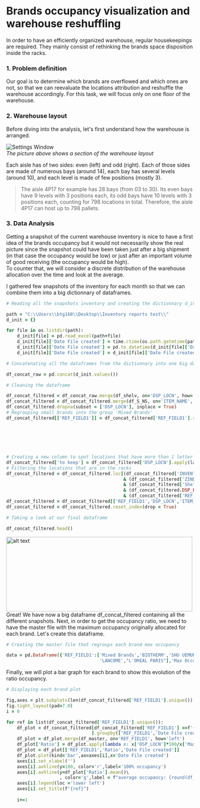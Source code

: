 # Brands occupancy visualization and warehouse reshuffling 

In order to have an efficiently organized warehouse, regular housekeepings are required. They mainly consist of rethinking the brands space disposition inside the racks.

### 1. Problem definition
Our goal is to determine which brands are overflowed and which ones are not, so that we can reevaluate the locations attribution and reshuffle the warehouse accordingly. For this task, we will focus only on one floor of the warehouse. 

### 2. Warehouse layout 
Before diving into the analysis, let's first understand how the warehouse is arranged.

![Settings Window](https://github.com/BriceChivu/Data-Warehouse-visualization/blob/master/layout%20lvl4%20screenshot.png) <br/>
*The picture above shows a section of the warehouse layout*

Each aisle has of two sides: even (left) and odd (right). Each of those sides are made of numerous bays (around 14), each bay has several levels (around 10), and each level is made of few positions (mostly 3). <br/>
>The aisle 4P17 for example has 28 bays (from 03 to 30). Its even bays have 9 levels with 3 positions each, its odd bays have 10 levels with 3 positions each, counting for 798 locations in total. Therefore, the aisle 4P17 can host up to 798 pallets.

### 3. Data Analysis
Getting a snapshot of the current warehouse inventory is nice to have a first idea of the brands occupancy but it would not necessarily show the real picture since the snapshot could have been taken just after a big shipment (in that case the occupancy would be low) or just after an important volume of good receiving (the occupancy would be high). <br/>
To counter that, we will consider a discrete distribution of the warehouse allocation over the time and look at the average.

I gathered few snapshots of the inventory for each month so that we can combine them into a big dictionnary of dataframes.

```ruby
# Reading all the snapshots inventory and creating the dictionnary d_init to store them

path = "C:\\Users\\btg168\\Desktop\\Inventory reports test\\"
d_init = {}

for file in os.listdir(path):
    d_init[file] = pd.read_excel(path+file)
    d_init[file]['Date File created'] = time.ctime(os.path.getmtime(path + file))
    d_init[file]['Date File created'] = pd.to_datetime(d_init[file]['Date File created'])
    d_init[file]['Date File created'] = d_init[file]['Date File created'].dt.date
```
```ruby
# Concatenating all the dataframes from the dictionnary into one big dataframe called df_concat_raw

df_concat_raw = pd.concat(d_init.values())
```
```ruby
# Cleaning the dataframe

df_concat_filtered = df_concat_raw.merge(df_shelv, on='DSP_LOCN', how='left')
df_concat_filtered = df_concat_filtered.merge(df_S_NS, on='ITEM_NAME', how='left' )
df_concat_filtered.dropna(subset = ['DSP_LOCN'], inplace = True)
# Regrouping small brands into the group 'Mixed Brands'
df_concat_filtered[['REF_FIELD1']] = df_concat_filtered['REF_FIELD1'].replace(to_replace =\
                                                                          ['HR','R. LAUREN','URBAN DECAY','KERASTASE',\
                                                                           'SKINCEUTICALS','Martin MARGIELA','VICHY',\
                                                                           'Atelier Cologne','VIKTOR ET ROLF',\
                                                                           'ROCHE POSAY','HOUSE 99',\
                                                                           'IMARQUES INTER-DEPARTMENT','CLARISONIC']\
                                                                          ,value = 'Mixed Brands')
# Creating a new column to spot locations that have more than 1 letter like '6STAGE0404', '4COPACKR01', or 'LT00002524'
df_concat_filtered['to keep'] = df_concat_filtered['DSP_LOCN'].apply(lambda x: False if len(x) - sum(c.isdigit() for c in x)  >1 else True)
# Filtering the locations that are in the racks
df_concat_filtered = df_concat_filtered.loc[(df_concat_filtered['INVENTORY_TYPE'] == 'U') \
                                            & (df_concat_filtered['ZINDEX'] == 1)\
                                            & (df_concat_filtered['Shelving'].isna()) & (df_concat_filtered['to keep'] == True)\
                                            & (df_concat_filtered.DSP_LOCN.str[:1] == '4')\
                                            & (df_concat_filtered['REF_FIELD1'] != "L'OREAL PARIS")]
df_concat_filtered = df_concat_filtered[['REF_FIELD1','DSP_LOCN','ITEM_NAME','SALE_GRP','Date File created']]
df_concat_filtered = df_concat_filtered.reset_index(drop = True)
```
```ruby
# Taking a look at our final dataframe

df_concat_filtered.head()
```
<img src="https://github.com/BriceChivu/Data-Warehouse-visualization/blob/master/df_concat_filtered.png" alt="alt text" width="500" height="200"> <br/>
Great! We have now a big dataframe df_concat_filtered containing all the different snapshots. Next, in order to get the occupancy ratio, we need to have the master file with the maximum occupancy originally allocated for each brand. Let's create this dataframe.

```ruby
# Creating the master file that regroups each brand max occupancy

data = pd.DataFrame({'REF_FIELD1':['Mixed Brands','BIOTHERM','SHU UEMURA','YSL','G.ARMANI','KIEHLS',\
                                   'LANCOME',"L'OREAL PARIS"],'Max Occupancy':[1540,1491,1190,2156,1652,3948,5087,4533]})
```

Finally, we will plot a bar graph for each brand to show this evolution of the ratio occupancy.

```ruby
# Displaying each brand plot

fig,axes = plt.subplots(len(df_concat_filtered['REF_FIELD1'].unique()),figsize=(12,30))
fig.tight_layout(pad=7.0)
i = 0

for ref in list(df_concat_filtered['REF_FIELD1'].unique()):
    df_plot = df_concat_filtered[df_concat_filtered['REF_FIELD1'] ==f'{ref}'\
                                ].groupby(['REF_FIELD1','Date File created'])[['DSP_LOCN']].nunique().reset_index()
    df_plot = df_plot.merge(df_master, on='REF_FIELD1', how='left')
    df_plot['Ratio'] = df_plot.apply(lambda x: x['DSP_LOCN']*100/x['Max Occupancy'], axis=1)
    df_plot = df_plot[['REF_FIELD1','Ratio','Date File created']]
    df_plot.plot(kind='bar',ax=axes[i],x='Date File created')
    axes[i].set_xlabel('')
    axes[i].axhline(y=100, color='r',label='100% occupancy')
    axes[i].axhline(y=df_plot['Ratio'].mean()\
                    , color='g',label = f"average occupancy: {round(df_plot['Ratio'].mean())} %")
    axes[i].legend(loc ='lower left')
    axes[i].set_title(f"{ref}")
    
    i+=1
```

